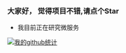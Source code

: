 ### 大家好， 觉得项目不错,请点个Star


- 我目前正在研究微服务


[![我的github统计](https://github-readme-stats.anuraghazra1.vercel.app/api?username=tyunh&show_icons=true&title_color=fff&icon_color=79ff97&text_color=9f9f9f&bg_color=151515)](https://github.com/anuraghazra/github-readme-stats)
